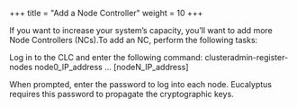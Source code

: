 +++
title = "Add a Node Controller"
weight = 10
+++

If you want to increase your system’s capacity, you’ll want to add more Node Controllers (NCs).To add an NC, perform the following tasks: 

Log in to the CLC and enter the following command: 
    clusteradmin-register-nodes node0_IP_address ... [nodeN_IP_address]

When prompted, enter the password to log into each node. Eucalyptus requires this password to propagate the cryptographic keys. 